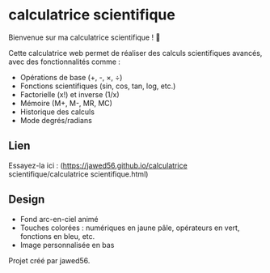 # calculatrice scientifique

Bienvenue sur ma calculatrice scientifique ! 🌈

Cette calculatrice web permet de réaliser des calculs scientifiques avancés, avec des fonctionnalités comme :
- Opérations de base (+, -, ×, ÷)
- Fonctions scientifiques (sin, cos, tan, log, etc.)
- Factorielle (x!) et inverse (1/x)
- Mémoire (M+, M-, MR, MC)
- Historique des calculs
- Mode degrés/radians

## Lien
Essayez-la ici : (https://jawed56.github.io/calculatrice scientifique/calculatrice scientifique.html)


## Design
- Fond arc-en-ciel animé
- Touches colorées : numériques en jaune pâle, opérateurs en vert, fonctions en bleu, etc.
- Image personnalisée en bas

Projet créé par jawed56.
